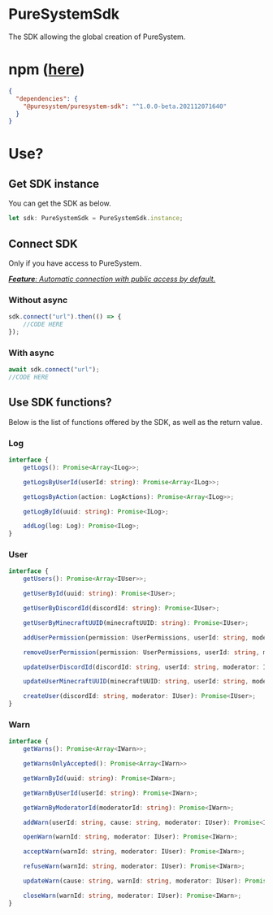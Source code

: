 # PureSystemSdk

The SDK allowing the global creation of PureSystem.

# npm ([here](https://www.npmjs.com/package/@puresystem/puresystem-sdk))

```json
{
  "dependencies": {
    "@puresystem/puresystem-sdk": "^1.0.0-beta.202112071640"
  }
}
```

# Use?

## Get SDK instance

You can get the SDK as below.

```js
let sdk: PureSystemSdk = PureSystemSdk.instance;
```

## Connect SDK

Only if you have access to PureSystem.

*<u>**Feature**: Automatic connection with public access by default.</u>*

### Without async

```typescript
sdk.connect("url").then(() => {
    //CODE HERE   
});
```

### With async

```typescript
await sdk.connect("url");
//CODE HERE
```

## Use SDK functions?

Below is the list of functions offered by the SDK, as well as the return value.

### Log

```typescript
interface {
    getLogs(): Promise<Array<ILog>>;

    getLogsByUserId(userId: string): Promise<Array<ILog>>;

    getLogsByAction(action: LogActions): Promise<Array<ILog>>;

    getLogById(uuid: string): Promise<ILog>;

    addLog(log: Log): Promise<ILog>;
}
```

### User

```typescript
interface {
    getUsers(): Promise<Array<IUser>>;

    getUserById(uuid: string): Promise<IUser>;

    getUserByDiscordId(discordId: string): Promise<IUser>;

    getUserByMinecraftUUID(minecraftUUID: string): Promise<IUser>;

    addUserPermission(permission: UserPermissions, userId: string, moderator: IUser): Promise<IUser>;

    removeUserPermission(permission: UserPermissions, userId: string, moderator: IUser): Promise<IUser>;

    updateUserDiscordId(discordId: string, userId: string, moderator: IUser): Promise<IUser>;

    updateUserMinecraftUUID(minecraftUUID: string, userId: string, moderator: IUser): Promise<IUser>;

    createUser(discordId: string, moderator: IUser): Promise<IUser>;
}
```

### Warn

```typescript
interface {
    getWarns(): Promise<Array<IWarn>>;

    getWarnsOnlyAccepted(): Promise<Array<IWarn>>

    getWarnById(uuid: string): Promise<IWarn>;

    getWarnByUserId(userId: string): Promise<IWarn>;

    getWarnByModeratorId(moderatorId: string): Promise<IWarn>;

    addWarn(userId: string, cause: string, moderator: IUser): Promise<IWarn>;

    openWarn(warnId: string, moderator: IUser): Promise<IWarn>;

    acceptWarn(warnId: string, moderator: IUser): Promise<IWarn>;

    refuseWarn(warnId: string, moderator: IUser): Promise<IWarn>;

    updateWarn(cause: string, warnId: string, moderator: IUser): Promise<IWarn>;

    closeWarn(warnId: string, moderator: IUser): Promise<IWarn>;
}
```